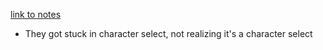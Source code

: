 [link to notes](/docs/feedback/playtests/pvl_playtest_1.md)

- They got stuck in character select, not realizing it's a character select

